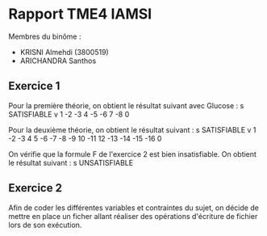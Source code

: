 # Rapport TME4 IAMSI

Membres du binôme :
- KRISNI Almehdi (3800519)
- ARICHANDRA Santhos

## Exercice 1

Pour la première théorie, on obtient le résultat suivant avec Glucose :
s SATISFIABLE
v 1 -2 -3 4 -5 -6 7 -8 0

Pour la deuxième théorie, on obtient le résultat suivant :
s SATISFIABLE
v 1 -2 -3 4 5 -6 -7 -8 -9 10 -11 12 -13 -14 -15 -16 0

On vérifie que la formule F de l'exercice 2 est bien insatisfiable. On obtient le résultat suivant :
s UNSATISFIABLE

## Exercice 2

Afin de coder les différentes variables et contraintes du sujet, on décide de mettre en place un ficher allant réaliser des opérations d'écriture de fichier lors de son exécution.